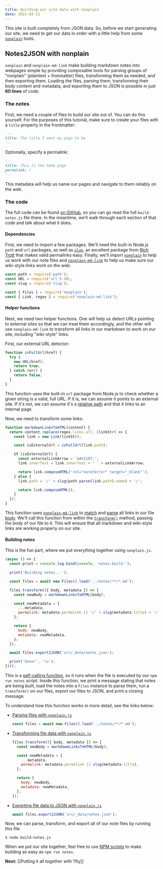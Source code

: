 ```yaml
---
title: Building our site data with nonplain
date: 2021-03-11
---
```


This site is built completely from JSON data. So, before we start generating our site, we need to get our data in order with a little help from some [`nonplain`](https://github.com/nonplain) tools.

## Notes2JSON with nonplain

`nonplain` and `nonplain-md-link` make building markdown notes into webpages simple by providing composable tools for parsing groups of "nonplain" (plaintext + fronmatter) files, transforming them as needed, and then exporting them. Loading the files, parsing them, transforming their body content and metadata, and exporting them to JSON is possible in just **60 lines** of code.

### The notes

First, we need a couple of files to build our site out of. You can do this yourself. For the purposes of this tutorial, make sure to create your files with a `title` property in the frontmatter:

```md
---
title: The title I want my page to be
---
```

Optionally, specify a permalink:

```md
---
title: This is the home page
permalink: /
---
```

This metadata will help us name our pages and navigate to them reliably on the web.

### The code

The full code can be found [on GitHub](https://github.com/nonplain/js-examples/tree/master/11ty-markdown-notes), so you can go read the full `build-notes.js` file there. In the meantime, we'll walk through each section of that code and talk about what it does.

#### Dependencies

First, we need to import a few packages. We'll need the built-in Node.js `path` and `url` packages, as well as [`slug`](https://www.npmjs.com/package/slug), an excellent package from [Rich Trott](https://www.npmjs.com/package/slug) that makes valid permalinks easy. Finally, we'll import [`nonplain`](https://github.com/nonplain/nonplain.js) to help us work with our note files and [`nonplain-md-link`](https://github.com/nonplain/nonplain-md-link.js) to help us make sure our wiki-style links work on the web.

```js
const path = require('path');
const URL = require('url').URL;
const slug = require('slug');

const { Files } = require('nonplain');
const { Link, regex } = require('nonplain-md-link');
```

#### Helper functions

Next, we need two helper functions. One will help us detect URLs pointing to external sites so that we can treat them accordingly, and the other will use `nonplain-md-link` to transform all links in our markdown to work on our site, including "wiki-style" links.

First, our external URL detector:

```js
function isFullUrl(href) {
  try {
    new URL(href);
    return true;
  } catch (err) {
    return false;
  }
}
```

This function uses the built-in `url` package from Node.js to check whether a given string is a valid, full URL. If it is, we can assume it points to an external site. If it's not, we can assume it's a [relative path](https://developer.mozilla.org/en-US/docs/Learn/Common_questions/What_is_a_URL#absolute_urls_vs_relative_urls) and that it links to an internal page.

Now, we need to transform some links:

```js
function markdownLinksToHTML(content) {
  return content.replace(regex.links.all, (linkStr) => {
    const link = new Link(linkStr);

    const isExternalUrl = isFullUrl(link.path);

    if (isExternalUrl) {
      const externalLinkArrow = '&#x2197;';
      link.innerText = link.innerText + ' ' + externalLinkArrow;

      return link.composeHTML('rel="noreferrer" target="_blank"');
    } else {
      link.path = '/' + slug(path.parse(link.path).name) + '/';

      return link.composeHTML();
    }
  });
}
```

This function uses [`nonplain-md-link`](https://github.com/nonplain/nonplain-md-link.js) to [match](https://github.com/nonplain/nonplain-md-link.js#regex) and [parse](https://github.com/nonplain/nonplain-md-link.js#initialization) all links in our file [body](https://github.com/nonplain/nonplain.js#what-the-body-is-the-content). We'll call this function from within the [`transform()`](https://github.com/nonplain/nonplain.js#transforming-nonplain-file-data) method, passing the body of our file to it. This will ensure that all markdown and wiki-style links are working properly on our site.

#### Building notes

This is the fun part, where we put everything together using `nonplain.js`.

```js
(async () => {
  const print = console.log.bind(console, 'notes-build:');

  print('Building notes...');

  const files = await new Files().load('../notes/**/*.md');

  files.transform(({ body, metadata }) => {
    const newBody = markdownLinksToHTML(body);

    const newMetadata = {
      ...metadata,
      permalink: metadata.permalink || '/' + slug(metadata.title) + '/',
    };

    return {
      body: newBody,
      metadata: newMetadata,
    };
  });

  await files.export2JSON('src/_data/notes.json');

  print('Done!', '\n');
})();
```

This is a [self-calling function](https://stackoverflow.com/questions/7515293/what-are-self-calling-functions-in-javascript), so it runs when the file is executed by our `npm run notes` script. Inside this function, we print a message stating that notes are being built, load the notes into a `Files` instance to parse them, run a `transform()` on our files, export our files to JSON, and print a closing message.

To understand how this function works in more detail, see the links below:

- [Parsing files with `nonplain.js`](https://github.com/nonplain/nonplain.js#parsing-nonplain-files)
  ```js
  const files = await new Files().load('../notes/**/*.md');
  ```
- [Transforming file data with `nonplain.js`](https://github.com/nonplain/nonplain.js#transforming-nonplain-file-data)
  ```js
  files.transform(({ body, metadata }) => {
    const newBody = markdownLinksToHTML(body);

    const newMetadata = {
      ...metadata,
      permalink: metadata.permalink || slug(metadata.title),
    };

    return {
      body: newBody,
      metadata: newMetadata,
    };
  });
  ```
- [Exporting file data to JSON with `nonplain.js`](https://github.com/nonplain/nonplain.js#export2json)
  ```js
  await files.export2JSON('src/_data/notes.json');
  ```
  
Now, we can parse, transform, and export all of our note files by running this file.

```
$ node build-notes.js
```

When we put our site together, feel free to use [NPM scripts](https://docs.npmjs.com/cli/v6/using-npm/scripts) to make building as easy as `npm run notes`.

**Next:** [[Putting it all together with 11ty]]
